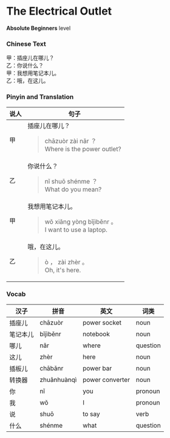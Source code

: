 # The Electrical Outlet
**Absolute Beginners** level
### Chinese Text
甲：插座儿在哪儿？<br />乙：你说什么？<br />甲：我想用笔记本儿。<br />乙：哦，在这儿。

### Pinyin and Translation
|说人|句子|
|----|----|
|甲|插座儿在哪儿？<blockquote>chāzuòr zài nǎr ？<br />Where is the power outlet?</blockquote>|
|乙|你说什么？<blockquote>nǐ shuō shénme ？<br />What do you mean?</blockquote>|
|甲|我想用笔记本儿。<blockquote>wǒ xiǎng yòng bǐjìběnr 。<br />I want to use a laptop.</blockquote>|
|乙|哦，在这儿。<blockquote>ò ， zài zhèr 。<br />Oh, it's here.</blockquote>|
### Vocab
|汉子|拼音|英文|词类|
|----|----|----|----|
|插座儿|chāzuòr|power socket|noun|
|笔记本儿|bǐjìběnr|notebook|noun|
|哪儿|nǎr|where|question|
|这儿|zhèr|here|noun|
|插板儿|chābǎnr|power bar|noun|
|转换器|zhuǎnhuànqì|power converter|noun|
|你|nǐ|you|pronoun|
|我|wǒ|I|pronoun|
|说|shuō|to say|verb|
|什么|shénme|what|question|
